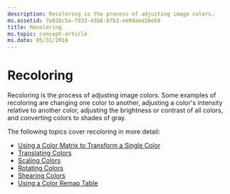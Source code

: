 ```yaml
---
description: Recoloring is the process of adjusting image colors.
ms.assetid: 7e018c5a-7933-43b6-b7b3-ee9daea16eb9
title: Recoloring
ms.topic: concept-article
ms.date: 05/31/2018
---
```


# Recoloring

Recoloring is the process of adjusting image colors. Some examples of recoloring are changing one color to another, adjusting a color's intensity relative to another color, adjusting the brightness or contrast of all colors, and converting colors to shades of gray.

The following topics cover recoloring in more detail:

-   [Using a Color Matrix to Transform a Single Color](-gdiplus-using-a-color-matrix-to-transform-a-single-color-use.md)
-   [Translating Colors](-gdiplus-translating-colors-use.md)
-   [Scaling Colors](-gdiplus-scaling-colors-use.md)
-   [Rotating Colors](-gdiplus-rotating-colors-use.md)
-   [Shearing Colors](-gdiplus-shearing-colors-use.md)
-   [Using a Color Remap Table](-gdiplus-using-a-color-remap-table-use.md)

 

 



